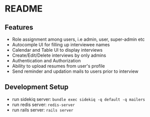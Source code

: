 # README

## Features
* Role assignment among users, i.e admin, user, super-admin etc
* Autocomple UI for filling up interviewee names
* Calendar and Table UI to display interviews
* Create/Edit/Delete interviews by only admins
* Authentication and Authorization
* Ability to upload resumes from user's profile
* Send reminder and updation mails to users prior to interview

## Development Setup
* run sidekiq server: `bundle exec sidekiq -q default -q mailers`
* run redis server:   `redis-server`
* run rails server:   `rails server`
